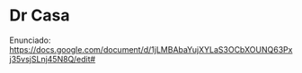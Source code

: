 # Dr Casa

Enunciado: https://docs.google.com/document/d/1jLMBAbaYujXYLaS3OCbXOUNQ63Pxj35vsjSLnj45N8Q/edit#
